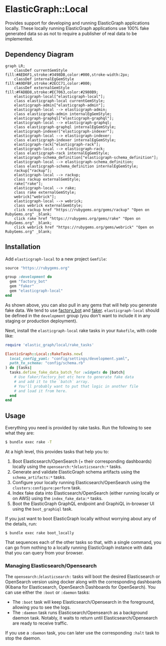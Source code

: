 # ElasticGraph::Local

Provides support for developing and running ElasticGraph applications locally.
These locally running ElasticGraph applications use 100% fake generated data
so as not to require a publisher of real data to be implemented.

## Dependency Diagram

```mermaid
graph LR;
    classDef currentGemStyle fill:#AED6F1,stroke:#3498DB,color:#000,stroke-width:2px;
    classDef internalEgGemStyle fill:#A9DFBF,stroke:#2ECC71,color:#000;
    classDef externalGemStyle fill:#FADBD8,stroke:#EC7063,color:#2980B9;
    elasticgraph-local["elasticgraph-local"];
    class elasticgraph-local currentGemStyle;
    elasticgraph-admin["elasticgraph-admin"];
    elasticgraph-local --> elasticgraph-admin;
    class elasticgraph-admin internalEgGemStyle;
    elasticgraph-graphql["elasticgraph-graphql"];
    elasticgraph-local --> elasticgraph-graphql;
    class elasticgraph-graphql internalEgGemStyle;
    elasticgraph-indexer["elasticgraph-indexer"];
    elasticgraph-local --> elasticgraph-indexer;
    class elasticgraph-indexer internalEgGemStyle;
    elasticgraph-rack["elasticgraph-rack"];
    elasticgraph-local --> elasticgraph-rack;
    class elasticgraph-rack internalEgGemStyle;
    elasticgraph-schema_definition["elasticgraph-schema_definition"];
    elasticgraph-local --> elasticgraph-schema_definition;
    class elasticgraph-schema_definition internalEgGemStyle;
    rackup["rackup"];
    elasticgraph-local --> rackup;
    class rackup externalGemStyle;
    rake["rake"];
    elasticgraph-local --> rake;
    class rake externalGemStyle;
    webrick["webrick"];
    elasticgraph-local --> webrick;
    class webrick externalGemStyle;
    click rackup href "https://rubygems.org/gems/rackup" "Open on RubyGems.org" _blank;
    click rake href "https://rubygems.org/gems/rake" "Open on RubyGems.org" _blank;
    click webrick href "https://rubygems.org/gems/webrick" "Open on RubyGems.org" _blank;
```

## Installation

Add `elasticgraph-local` to a new project `Gemfile`:

```ruby
source "https://rubygems.org"

group :development do
  gem "factory_bot"
  gem "faker"
  gem "elasticgraph-local"
end
```

As shown above, you can also pull in any gems that will help you
generate fake data. We tend to use [factory_bot](https://github.com/thoughtbot/factory_bot)
and [faker](https://github.com/faker-ruby/faker). `elasticgraph-local` should be defined
in the `development` group (you don't want to include it in any staging or production
deployment).

Next, install the `elasticgraph-local` rake tasks in your `Rakefile`, with code like:

``` ruby
require 'elastic_graph/local/rake_tasks'

ElasticGraph::Local::RakeTasks.new(
  local_config_yaml: "config/settings/development.yaml",
  path_to_schema: "config/schema.rb"
) do |tasks|
  tasks.define_fake_data_batch_for :widgets do |batch|
    # Use faker/factory_bot etc here to generate fake data
    # and add it to the `batch` array.
    # You'll probably want to put that logic in another file
    # and load it from here.
  end
end
```

## Usage

Everything you need is provided by rake tasks. Run the following to see what they are:

```bash
$ bundle exec rake -T
```

At a high level, this provides tasks that help you to:

1. Boot Elasticsearch/OpenSearch (+ their corresponding dashboards) locally using the `opensearch:*`/`elasticsearch:*` tasks.
2. Generate and validate ElasticGraph schema artifacts using the `schema_artifacts:*` tasks.
3. Configure your locally running Elasticsearch/OpenSearch using the `clusters:configure:perform` task.
4. Index fake data into Elasticsearch/OpenSearch (either running locally or on AWS) using the `index_fake_data:*` tasks.
5. Boot the ElasticGraph GraphQL endpoint and GraphiQL in-browser UI using the `boot_graphiql` task.

If you just want to boot ElasticGraph locally without worrying about any of the details, run:

```
$ bundle exec rake boot_locally
```

That sequences each of the other tasks so that, with a single command, you can go from nothing to a
locally running ElasticGraph instance with data that you can query from your browser.

### Managing Elasticsearch/Opensearch

The `opensearch:`/`elasticsearch:` tasks will boot the desired Elasticsearch or OpenSearch version using docker
along with the corresponding dashboards (Kibana for Elasticsearch, OpenSearch Dashboards for OpenSearch). You can
use either the `:boot` or `:daemon` tasks:

* The `:boot` task will keep Elasticsearch/Opensearch in the foreground, allowing you to see the logs.
* The `:daemon` task runs Elasticsearch/Opensearch as a background daemon task. Notably, it waits to return
  until Elasticsearch/Opensearch are ready to receive traffic.

If you use a `:daemon` task, you can later use the corresponding `:halt` task to stop the daemon.

